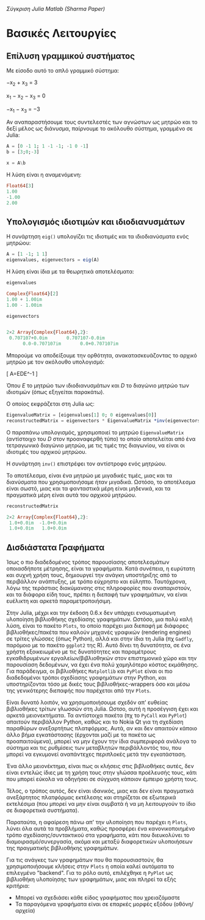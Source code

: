 _Σύγκριση Julia Matlab (Sharma Paper)_

# Βασικές Λειτουργίες

## Επίλυση γραμμικού συστήματος

Με είσοδο αυτό το απλό γραμμικό σύστημα:

−x<sub>2</sub> + x<sub>3</sub> = 3

x<sub>1</sub> − x<sub>2</sub> − x<sub>3</sub> = 0

−x<sub>1</sub> − x<sub>3</sub> = −3

Αν αναπαραστήσουμε τους συντελεστές των αγνώστων ως μητρώο και το δεξί μέλος ως διάνυσμα, παίρνουμε το ακόλουθο σύστημα, γραμμένο σε Julia:

```julia
A = [0 -1 1; 1 -1 -1; -1 0 -1]
b = [3;0;-3]

x = A\b
```

Η λύση είναι η αναμενόμενη:
```julia
Float64[3]
1.00
-1.00
2.00
```

## Υπολογισμός ιδιοτιμών και ιδιοδιανυσμάτων

Η συνάρτηση `eig()`  υπολογίζει τις ιδιοτιμές και τα ιδιοδιανύσματα ενός μητρώου:


```julia
A = [1 -1; 1 1]
eigenvalues, eigenvectors = eig(A)
```

Η λύση είναι ίδια με τα θεωρητικά αποτελέσματα:
```julia
eigenvalues

Complex{Float64}[2]
1.00 + 1.00im
1.00 - 1.00im

eigenvectors


2×2 Array{Complex{Float64},2}:
 0.707107+0.0im       0.707107-0.0im     
      0.0-0.707107im       0.0+0.707107im
```

Μπορούμε να αποδείξουμε την ορθότητα, ανακατασκευάζοντας το αρχικό μητρώο με τον ακόλουθο υπολογισμό:

\[
A=EDE^-1
\]

Όπου $Ε$ το μητρώο των ιδιοδιανυσμάτων και $D$ το διαγώνιο μητρώο των ιδιοτιμών (όπως εξηγείται παρακάτω).

Ο οποίος εκφράζεται στη Julia ως:

```julia
EigenvalueMatrix = [eigenvalues[1] 0; 0 eigenvalues[0]]
reconstructedMatrix = eigenvectors * EigenvalueMatrix *inv(eigenvectors)
```

Ο παραπάνω υπολογισμός, χρησιμοποιεί το μητρώο `EigenvalueMatrix` (αντίστοιχο του $D$ στον προαναφερθή τύπο) το οποίο αποτελείται από ένα τετραγωνικό διαγώνιο μητρώο, με τις τιμές της διαγωνίου, να είναι οι ιδιοτιμές του αρχικού μητρώου.

Η συνάρτηση `inv()` επιστρέφει τον αντίστροφο ενός μητρώου.

Το αποτέλεσμα, είναι ένα μητρώο με μιγαδικές τιμές, μιας και τα διανύσματα που χρησιμοποιήσαμε ήταν μιγαδικά.
Ωστόσο, το αποτέλεσμα είναι σωστό, μιας και τα φανταστικά μέρη είναι μηδενικά, και τα πραγματικά μέρη είναι αυτά του αρχικού μητρώου.

```julia
reconstructedMatrix

2×2 Array{Complex{Float64},2}:
 1.0+0.0im  -1.0+0.0im
 1.0+0.0im   1.0+0.0im
```

## Δισδιάστατα Γραφήματα

Ίσως ο πιο διαδεδομένος τρόπος παρουσίασης αποτελεσμάτων οποιασδήποτε μέτρησης, είναι τα γραφήματα. Κατά συνέπεια, η ευρύτατη και συχνή χρήση τους, δημιουργεί την ανάγκη υποστήριξης από το περιβάλλον ανάπτυξης, με τρόπο εύχρηστο και εύληπτο. Ταυτόχρονα, λόγω της τεράστιας διακύμανσης στις πληροφορίες που αναπαριστούν, και τα διάφορα είδη τους, πρέπει η διεπαφή των γραφημάτων, να είναι ευέλικτη και αρκετά παραμετροποιήσιμη.

Στην Julia, μέχρι και την έκδοση 0.6.x δεν υπάρχει ενσωματωμένη υλοποίηση βιβλιοθήκης σχεδίασης γραφημάτων. Ωστόσο, μια πολύ καλή λύση, είναι το πακέτο `Plots`, το οποίο παρέχει μια διεπαφή με διάφορες βιβλιοθήκες/πακέτα που καλούν μηχανές γραφικών (rendering engines) σε τρίτες γλώσσες (όπως Python), αλλά και στην ίδια τη Julia (πχ `Gadfly`, παρόμοιο με το πακέτο `ggplot2` της R). Αυτό δίνει τη δυνατότητα, σε ένα χρήστη εξοικειωμένο με τις δυνατότητες και παραμέτρους εγκαθιδρυμένων εργαλείων/βιβλιοθηκών στον επιστημονικό χώρο και την παρουσίαση δεδομένων, να έχει ένα πολύ χαμηλότερο κόστος εκμάθησης. Για παράδειγμα, οι βιβλιοθήκες `Matplotlib` και `PyPlot` είναι οι πιο διαδεδομένοι τρόποι σχεδίασης γραφημάτων στην Python, και υποστηρίζονται τόσο με δικές τους βιβλιοθήκες-wrappers όσο και μέσω της γενικότερης διεπαφής που παρέχεται από την `Plots`.

Είναι δυνατό λοιπόν, να χρησιμοποιήσουμε σχεδόν απ' ευθείας βιβλιοθήκες τρίτων γλωσσών στη Julia. Ωστσο, αυτή η προσέγγιση έχει και αρκετά μειονεκτήματα. Τα αντίστοιχα πακέτα (πχ το `PyCall` και `PyPlot`) απαιτούν περιβάλλον Python, καθώς και το Nokia Qt για τη σχεδίαση παραθύρων ανεξαρτήτως πλατφόρμας. Αυτά, αν και δεν απαιτούν κάποιο άλλο βήμα εγκατάστασης (έρχονται μαζί με τα πακέτα ως προαπαιτούμενα), μπορεί να μην έχουν την ίδια συμπεριφορά ανάλογα το σύστημα και τις ρυθμίσεις των μεταβλητών περιβάλλοντός του, που μπορεί να εγκυμονεί αναπάντεχες περιπλοκές μετά την εγκατάσταση.

Ένα άλλο μειονέκτημα, είναι πως οι κλήσεις στις βιβλιοθήκες αυτές, δεν είναι εντελώς ίδιες με τη χρήση τους στην γλώσσα προέλευσής τους, κάτι που μπορεί εύκολα να οδηγήσει σε σύγχυση κάποιον έμπειρο χρήστη τους.

Τέλος, ο τρόπος αυτός, δεν είναι ιδανικός, μιας και δεν είναι πραγματικά ανεξάρτητος πλατφόρμας εκτέλεσης και στηρίζεται σε εξωτερικά εκτελέσιμα (που μπορεί να μην είναι συμβατά ή να μη λειτουργούν το ίδιο σε διαφορετικά συστήματα).

Παραταύτα, η αφαίρεση πάνω απ' την υλοποίηση που παρέχει η `Plots`, λύνει όλα αυτά τα προβλήματα, καθώς προσφέρει ένα κανονικοποιημένο τρόπο σχεδίασης/συντακτικού στα γραφήματα, κάτι που διευκολύνει το διαμοιρασμό/συνεργασία, ακόμα και μεταξύ διαφορετικών υλοποιήσεων της πραγματικής βιβλιοθήκης γραφημάτων.

Για τις ανάγκες των γραφημάτων που θα παρουσιαστούν, θα χρησιμοποιήσουμε κλήσεις στην `Plots` η οποία καλεί αυτόματα το επιλεγμένο "backend". Για το ρόλο αυτό, επιλέχθηκε η `PyPlot` ως βιβλιοθήκη υλοποίησης των γραφημάτων, μιας και πληρεί τα εξής κριτήρια:

* Μπορεί να σχεδιάσει κάθε είδος γραφήματος που χρειαζόμαστε
* Τα παραγόμενα γραφήματα είναι σε επαρκές μορφές εξόδου (οθόνη/αρχεία)
